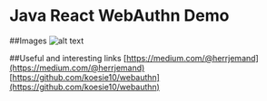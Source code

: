 # Java React WebAuthn Demo

##Images
![alt text](https://raw.githubusercontent.com/xarenard/webauthn_fido_java_react/master/images/registration_authenticator.png)

##Useful and interesting links
[https://medium.com/@herrjemand](https://medium.com/@herrjemand)
[https://github.com/koesie10/webauthn](https://github.com/koesie10/webauthn)


